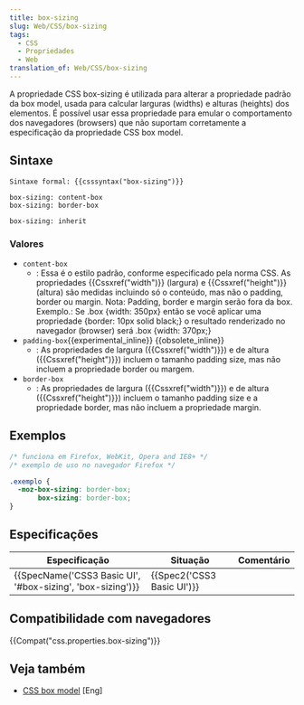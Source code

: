 ```yaml
---
title: box-sizing
slug: Web/CSS/box-sizing
tags:
  - CSS
  - Propriedades
  - Web
translation_of: Web/CSS/box-sizing
---
```

A propriedade CSS box-sizing é utilizada para alterar a propriedade padrão da box model, usada para calcular larguras (widths) e alturas (heights) dos elementos. É possível usar essa propriedade para emular o comportamento dos navegadores (browsers) que não suportam corretamente a especificação da propriedade CSS box model.

## Sintaxe

    Sintaxe formal: {{csssyntax("box-sizing")}}

<!---->

    box-sizing: content-box
    box-sizing: border-box

    box-sizing: inherit

### Valores

- `content-box`
  - : Essa é o estilo padrão, conforme especificado pela norma CSS. As propriedades {{Cssxref("width")}} (largura) e {{Cssxref("height")}} (altura) são medidas incluindo só o conteúdo, mas não o padding, border ou margin. Nota: Padding, border e margin serão fora da box. Exemplo.: Se .box {width: 350px} então se você aplicar uma propriedade {border: 10px solid black;} o resultado renderizado no navegador (browser) será .box {width: 370px;}
- `padding-box`{{experimental_inline}} {{obsolete_inline}}
  - : As propriedades de largura ({{Cssxref("width")}}) e de altura ({{Cssxref("height")}}) incluem o tamanho padding size, mas não incluem a propriedade border ou margem.
- `border-box`
  - : As propriedades de largura ({{Cssxref("width")}}) e de altura ({{Cssxref("height")}}) incluem o tamanho padding size e a propriedade border, mas não incluem a propriedade margin.

## Exemplos

```css
/* funciona em Firefox, WebKit, Opera and IE8+ */
/* exemplo de uso no navegador Firefox */

.exemplo {
  -moz-box-sizing: border-box;
       box-sizing: border-box;
}
```

## Especificações

| Especificação                                                                | Situação                             | Comentário |
| ---------------------------------------------------------------------------- | ------------------------------------ | ---------- |
| {{SpecName('CSS3 Basic UI', '#box-sizing', 'box-sizing')}} | {{Spec2('CSS3 Basic UI')}} |            |

## Compatibilidade com navegadores

{{Compat("css.properties.box-sizing")}}

## Veja também

- [CSS box model](/pt-BR/docs/CSS/box_model) \[Eng]
